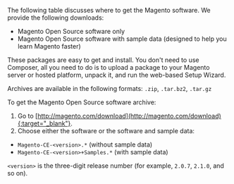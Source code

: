 
The following table discusses where to get the Magento software. We provide the following downloads:

* Magento Open Source software only
* Magento Open Source software with sample data (designed to help you learn Magento faster)

These packages are easy to get and install. You don't need to use Composer, all you need to do is to upload a package to your Magento server or hosted platform, unpack it, and run the web-based Setup Wizard.

Archives are available in the following formats: `.zip`, `.tar.bz2`, `.tar.gz`

To get the Magento Open Source software archive:

1. Go to [http://magento.com/download](http://magento.com/download){:target="_blank"}.
2. Choose either the software or the software and sample data:

 * `Magento-CE-<version>.*` (without sample data)
 * `Magento-CE-<version>+Samples.*` (with sample data)

 `<version>` is the three-digit release number (for example, `2.0.7`, `2.1.0`, and so on).